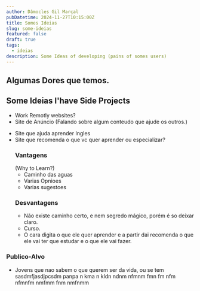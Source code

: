 ```yaml
---
author: Dâmocles Gil Marçal
pubDatetime: 2024-11-27T10:15:00Z
title: Somes Ideias
slug: some-ideias
featured: false
draft: true
tags:
  - ideias
description: Some Ideas of developing (pains of somes users)
---
```


## Algumas Dores que temos.

## Some Ideias I'have Side Projects

- Work Remotly websites?
- Site de Anúncio (Falando sobre algum conteudo que ajude os outros.)
<!-- - Ecommerce -->
- Site que ajuda aprender Ingles
- Site que recomenda o que vc quer aprender ou especializar?
  ### Vantagens
  (Why to Learn?)
  - Caminho das aguas
  - Varias Opnioes
  - Varias sugestoes
  ### Desvantagens
  - Não existe caminho certo, e nem segredo mágico, porém é so deixar claro.
  - Curso.
  - O cara digita o que ele quer aprender e a partir dai recomenda o que ele vai ter que estudar e o que ele vai fazer.

### Publico-Alvo

- Jovens que nao sabem o que querem ser da vida, ou se tem sasdmfjasdjpcsdm panpa n kma n kldn ndnm nfmnm fmn fm nfm nfmnfm nmfmm fnm nmfnmm

